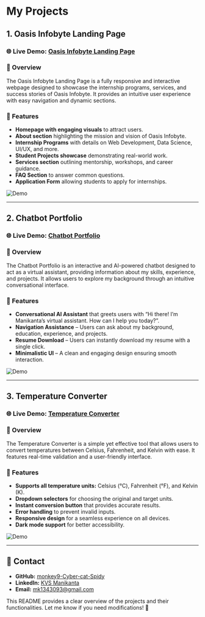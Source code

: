 # My Projects

## 1. Oasis Infobyte Landing Page

### 🌐 Live Demo: [Oasis Infobyte Landing Page](https://oibsip-psi-two.vercel.app/)

### 📌 Overview
The Oasis Infobyte Landing Page is a fully responsive and interactive webpage designed to showcase the internship programs, services, and success stories of Oasis Infobyte. It provides an intuitive user experience with easy navigation and dynamic sections.

### 🚀 Features
- **Homepage with engaging visuals** to attract users.
- **About section** highlighting the mission and vision of Oasis Infobyte.
- **Internship Programs** with details on Web Development, Data Science, UI/UX, and more.
- **Student Projects showcase** demonstrating real-world work.
- **Services section** outlining mentorship, workshops, and career guidance.
- **FAQ Section** to answer common questions.
- **Application Form** allowing students to apply for internships.


![Demo](https://i.ibb.co/LDwv4qj/lv-0-20250319225341.gif)



---



## 2. Chatbot Portfolio

### 🌐 Live Demo: [Chatbot Portfolio](https://oibsip-ary8.vercel.app/)

### 📌 Overview
The Chatbot Portfolio is an interactive and AI-powered chatbot designed to act as a virtual assistant, providing information about my skills, experience, and projects. It allows users to explore my background through an intuitive conversational interface.

### 🚀 Features
- **Conversational AI Assistant** that greets users with “Hi there! I’m Manikanta’s virtual assistant. How can I help you today?”.
- **Navigation Assistance** – Users can ask about my background, education, experience, and projects.
- **Resume Download** – Users can instantly download my resume with a single click.
- **Minimalistic UI** – A clean and engaging design ensuring smooth interaction.

![Demo](https://i.ibb.co/Lz2bSH7/lv-0-20250319230627.gif)


---



## 3. Temperature Converter

### 🌐 Live Demo: [Temperature Converter](https://oibsip-xl1w.vercel.app/)

### 📌 Overview
The Temperature Converter is a simple yet effective tool that allows users to convert temperatures between Celsius, Fahrenheit, and Kelvin with ease. It features real-time validation and a user-friendly interface.

### 🚀 Features
- **Supports all temperature units:** Celsius (°C), Fahrenheit (°F), and Kelvin (K).
- **Dropdown selectors** for choosing the original and target units.
- **Instant conversion button** that provides accurate results.
- **Error handling** to prevent invalid inputs.
- **Responsive design** for a seamless experience on all devices.
- **Dark mode support** for better accessibility.

![Demo](https://i.ibb.co/5gHS6XMR/lv-0-20250319230800.gif)

---

## 📧 Contact

- **GitHub:** [monkey9-Cyber-cat-Spidy](https://github.com/monkey9-Cyber-cat-Spidy)
- **LinkedIn:** [KVS Manikanta](https://in.linkedin.com/in/kuncham-venkata-satya-manikanta-9715a4321)
- **Email:** mk1343093@gmail.com

This README provides a clear overview of the projects and their functionalities. Let me know if you need modifications! 🚀
